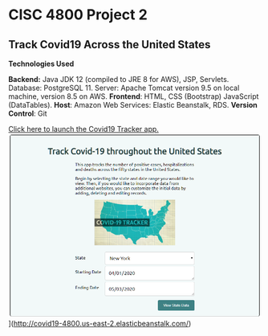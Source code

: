 # CISC 4800 Project 2

## Track Covid19 Across the United States

**Technologies Used**

**Backend:**
Java JDK 12 (compiled to JRE 8 for AWS), JSP, Servlets.
Database: PostgreSQL 11.
Server: Apache Tomcat version 9.5 on local machine, version 8.5 on AWS.
**Frontend**: HTML, CSS (Bootstrap) JavaScript (DataTables).
**Host**: Amazon Web Services: Elastic Beanstalk, RDS.
**Version Control**: Git

[Click here to launch the Covid19 Tracker app.](http://covid19-4800.us-east-2.elasticbeanstalk.com/)
![Click here to launch](/screenshot.png)](http://covid19-4800.us-east-2.elasticbeanstalk.com/)
